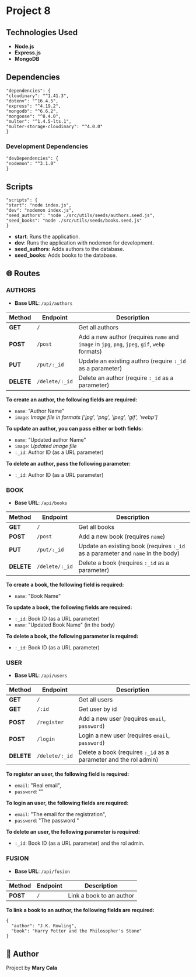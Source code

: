 # Project 8

## Technologies Used

- **Node.js**
- **Express.js**
- **MongoDB**

## Dependencies

```
"dependencies": {
"cloudinary": "^1.41.3",
"dotenv": "^16.4.5",
"express": "^4.19.2",
"mongodb": "^6.6.2",
"mongoose": "^8.4.0",
"multer": "^1.4.5-lts.1",
"multer-storage-cloudinary": "^4.0.0"
}
```

### Development Dependencies

```
"devDependencies": {
"nodemon": "^3.1.0"
}
```

## Scripts

```
"scripts": {
"start": "node index.js",
"dev": "nodemon index.js",
"seed_authors": "node ./src/utils/seeds/authors.seed.js",
"seed_books": "node ./src/utils/seeds/books.seed.js"
}
```

- **start**: Runs the application.
- **dev**: Runs the application with nodemon for development.
- **seed_authors**: Adds authors to the database.
- **seed_books**: Adds books to the database.

## 🌐 Routes

### AUTHORS

- **Base URL**: `/api/authors`

| Method     | Endpoint       | Description                                                                                   |
| ---------- | -------------- | --------------------------------------------------------------------------------------------- |
| **GET**    | `/`            | Get all authors                                                                               |
| **POST**   | `/post`        | Add a new author (requires `name` and `image` in `jpg`, `png`, `jpeg`, `gif`, `webp` formats) |
| **PUT**    | `/put/:_id`    | Update an existing authro (require `:_id` as a parameter)                                     |
| **DELETE** | `/delete/:_id` | Delete an author (require `:_id` as a parameter)                                              |

**To create an author, the following fields are required:**

- `name`: "Author Name"
- `image`: _Image file in formats ['jpg', 'png', 'jpeg', 'gif', 'webp']_

**To update an author, you can pass either or both fields:**

- `name`: "Updated author Name"
- `image`: _Updated image file_
- `:_id`: Author ID (as a URL parameter)

**To delete an author, pass the following parameter:**

- `:_id`: Author ID (as a URL parameter)

### BOOK

- **Base URL**: `/api/books`

| Method     | Endpoint       | Description                                                                     |
| ---------- | -------------- | ------------------------------------------------------------------------------- |
| **GET**    | `/`            | Get all books                                                                   |
| **POST**   | `/post`        | Add a new book (requires `name`)                                                |
| **PUT**    | `/put/:_id`    | Update an existing book (requires `:_id` as a parameter and `name` in the body) |
| **DELETE** | `/delete/:_id` | Delete a book (requires `:_id` as a parameter)                                  |

**To create a book, the following field is required:**

- `name`: "Book Name"

**To update a book, the following fields are required:**

- `:_id`: Book ID (as a URL parameter)
- `name`: "Updated Book Name" (in the body)

**To delete a book, the following parameter is required:**

- `:_id`: Book ID (as a URL parameter)

### USER

- **Base URL**: `/api/users`

| Method     | Endpoint       | Description                                                      |
| ---------- | -------------- | ---------------------------------------------------------------- |
| **GET**    | `/`            | Get all users                                                    |
| **GET**    | `/:id`         | Get user by id                                                   |
| **POST**   | `/register`    | Add a new user (requires `email`, `password`)                    |
| **POST**   | `/login`       | Login a new user (requires `email`, `password`)                  |
| **DELETE** | `/delete/:_id` | Delete a book (requires `:_id` as a parameter and the rol admin) |

**To register an user, the following field is required:**

- `email`: "Real email",
- `password`: ""

**To login an user, the following fields are required:**

- `email`: "The email for the registration",
- `password`: "The password "

**To delete an user, the following parameter is required:**

- `:_id`: Book ID (as a URL parameter) and the rol admin.

### FUSION

- **Base URL**: `/api/fusion`

| Method   | Endpoint | Description              |
| -------- | -------- | ------------------------ |
| **POST** | `/`      | Link a book to an author |

**To link a book to an author, the following fields are required:**

```
{
  "author": "J.K. Rowling",
  "book": "Harry Potter and the Philosopher's Stone"
}
```

## 👤 Author

Project by **Mary Cala**
